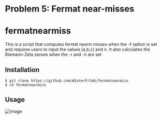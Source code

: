 # Problem 5: Fermat near-misses 
# fermatnearmiss
This is a script that computes fermat nearm misses when the -f option is set and requires users to input
the values [a,b,c] and n. It also calculates the Riemann-Zeta zeroes when the -r  and -n are set

## Installation 
```
$ git clone https://github.com/W1nterFr3ak/fermatnearmiss
$ cd fermatnearmiss
```
## Usage
![image](https://user-images.githubusercontent.com/55146805/148635319-a56bf30e-5e05-4a22-8b07-c8072c08bf9d.png)
